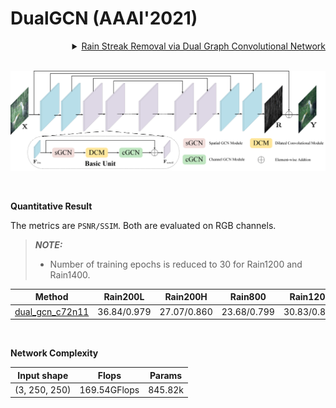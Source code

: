 # DualGCN (AAAI'2021)

<details>
<summary align="right"><a href="https://ojs.aaai.org/index.php/AAAI/article/view/16224">Rain Streak Removal via Dual Graph Convolutional Network</a></summary>

```bibtex
@inproceedings{fu2021rain,
  title={Rain streak removal via dual graph convolutional network},
  author={Fu, Xueyang and Qi, Qi and Zha, Zheng-Jun and Zhu, Yurui and Ding, Xinghao},
  booktitle={Proc. AAAI Conf. Artif. Intell.},
  pages={1--9},
  year={2021}
}
```

</details>

<br/>

![dual_gcn](../../figs/dual_gcn.png)

<br/>

**Quantitative Result**

The metrics are `PSNR/SSIM`. Both are evaluated on RGB channels.

> **_NOTE:_**
>
> - Number of training epochs is reduced to 30 for Rain1200 and Rain1400.

|                         Method                          |  Rain200L   |  Rain200H   |   Rain800   |  Rain1200   |  Rain1400   |
| :-----------------------------------------------------: | :---------: | :---------: | :---------: | :---------: | :---------: |
| [dual_gcn_c72n11](/configs/dual_gcn/dual_gcn_c72n11.py) | 36.84/0.979 | 27.07/0.860 | 23.68/0.799 | 30.83/0.882 | 30.27/0.904 |

<br/>

**Network Complexity**

|  Input shape  |    Flops     | Params  |
| :-----------: | :----------: | :-----: |
| (3, 250, 250) | 169.54GFlops | 845.82k |